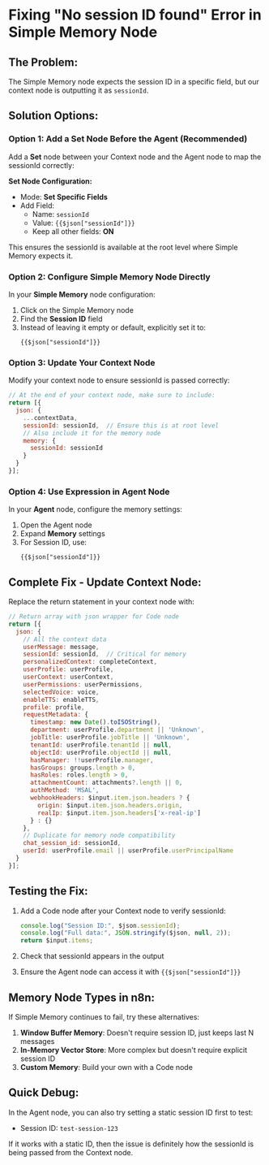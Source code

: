 # Fixing "No session ID found" Error in Simple Memory Node

## The Problem:
The Simple Memory node expects the session ID in a specific field, but our context node is outputting it as `sessionId`.

## Solution Options:

### Option 1: Add a Set Node Before the Agent (Recommended)

Add a **Set** node between your Context node and the Agent node to map the sessionId correctly:

**Set Node Configuration:**
- Mode: **Set Specific Fields**
- Add Field:
  - Name: `sessionId`
  - Value: `{{$json["sessionId"]}}`
  - Keep all other fields: **ON**

This ensures the sessionId is available at the root level where Simple Memory expects it.

### Option 2: Configure Simple Memory Node Directly

In your **Simple Memory** node configuration:

1. Click on the Simple Memory node
2. Find the **Session ID** field
3. Instead of leaving it empty or default, explicitly set it to:
   ```
   {{$json["sessionId"]}}
   ```

### Option 3: Update Your Context Node

Modify your context node to ensure sessionId is passed correctly:

```javascript
// At the end of your context node, make sure to include:
return [{
  json: {
    ...contextData,
    sessionId: sessionId,  // Ensure this is at root level
    // Also include it for the memory node
    memory: {
      sessionId: sessionId
    }
  }
}];
```

### Option 4: Use Expression in Agent Node

In your **Agent** node, configure the memory settings:

1. Open the Agent node
2. Expand **Memory** settings
3. For Session ID, use:
   ```
   {{$json["sessionId"]}}
   ```

## Complete Fix - Update Context Node:

Replace the return statement in your context node with:

```javascript
// Return array with json wrapper for Code node
return [{
  json: {
    // All the context data
    userMessage: message,
    sessionId: sessionId,  // Critical for memory
    personalizedContext: completeContext,
    userProfile: userProfile,
    userContext: userContext,
    userPermissions: userPermissions,
    selectedVoice: voice,
    enableTTS: enableTTS,
    profile: profile,
    requestMetadata: {
      timestamp: new Date().toISOString(),
      department: userProfile.department || 'Unknown',
      jobTitle: userProfile.jobTitle || 'Unknown',
      tenantId: userProfile.tenantId || null,
      objectId: userProfile.objectId || null,
      hasManager: !!userProfile.manager,
      hasGroups: groups.length > 0,
      hasRoles: roles.length > 0,
      attachmentCount: attachments?.length || 0,
      authMethod: 'MSAL',
      webhookHeaders: $input.item.json.headers ? {
        origin: $input.item.json.headers.origin,
        realIp: $input.item.json.headers['x-real-ip']
      } : {}
    },
    // Duplicate for memory node compatibility
    chat_session_id: sessionId,
    userId: userProfile.email || userProfile.userPrincipalName
  }
}];
```

## Testing the Fix:

1. Add a Code node after your Context node to verify sessionId:
   ```javascript
   console.log("Session ID:", $json.sessionId);
   console.log("Full data:", JSON.stringify($json, null, 2));
   return $input.items;
   ```

2. Check that sessionId appears in the output

3. Ensure the Agent node can access it with `{{$json["sessionId"]}}`

## Memory Node Types in n8n:

If Simple Memory continues to fail, try these alternatives:

1. **Window Buffer Memory**: Doesn't require session ID, just keeps last N messages
2. **In-Memory Vector Store**: More complex but doesn't require explicit session ID
3. **Custom Memory**: Build your own with a Code node

## Quick Debug:

In the Agent node, you can also try setting a static session ID first to test:
- Session ID: `test-session-123`

If it works with a static ID, then the issue is definitely how the sessionId is being passed from the Context node.